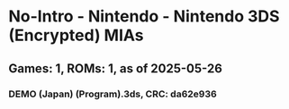 # No-Intro - Nintendo - Nintendo 3DS (Encrypted) MIAs
## Games: 1, ROMs: 1, as of 2025-05-26

### DEMO (Japan) (Program).3ds, CRC: da62e936
